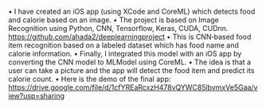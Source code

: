 •	I have created an iOS app (using XCode and CoreML) which detects food and calorie based on an image. 
•	The project is based on Image Recognition using Python, CNN, Tensorflow, Keras, CUDA, CUDnn. https://github.com/ahada2/deeplearningproject 
•	This is CNN‐based food item recognition based on a labeled dataset which has food name and calorie information.
•	Finally, I integrated this model with an iOS app by converting the CNN model to MLModel using CoreML.
•	The idea is that a user can take a picture and the app will detect the food item and predict its calorie count.
•	Here is the demo of the final app: https://drive.google.com/file/d/1cfYREaRcxzH478vQYWC85lbvmxVe5Gaa/view?usp=sharing
